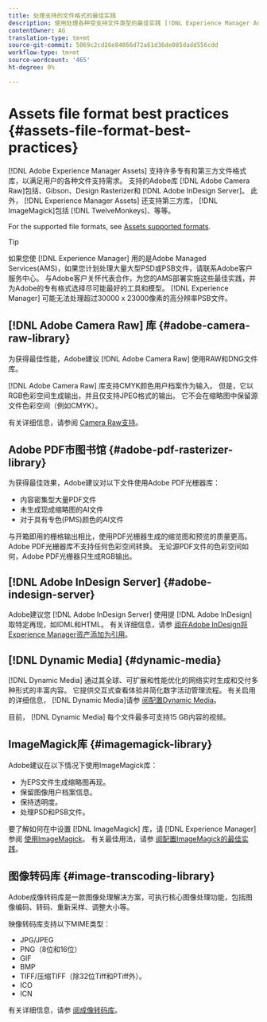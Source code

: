 ```yaml
---
title: 处理支持的文件格式的最佳实践
description: 使用处理各种受支持文件类型的最佳实践 [!DNL Experience Manager Assets]。
contentOwner: AG
translation-type: tm+mt
source-git-commit: 5069c2cd26e84866d72a61d36de085dadd556cdd
workflow-type: tm+mt
source-wordcount: '465'
ht-degree: 0%

---
```



# Assets file format best practices {#assets-file-format-best-practices}

[!DNL Adobe Experience Manager Assets] 支持许多专有和第三方文件格式库，以满足用户的各种文件支持需求。 支持的Adobe库 [!DNL Adobe Camera Raw]包括、Gibson、Design Rasterizer和 [!DNL Adobe InDesign Server]。 此外， [!DNL Experience Manager Assets] 还支持第三方库， [!DNL ImageMagick]包括 [!DNL TwelveMonkeys]、等等。

For the supported file formats, see [Assets supported formats](/help/assets/assets-formats.md).

>[!TIP]
>
>如果您使 [!DNL Experience Manager] 用的是Adobe Managed Services(AMS)，如果您计划处理大量大型PSD或PSB文件，请联系Adobe客户服务中心。 与Adobe客户关怀代表合作，为您的AMS部署实施这些最佳实践，并为Adobe的专有格式选择尽可能最好的工具和模型。 [!DNL Experience Manager] 可能无法处理超过30000 x 23000像素的高分辨率PSB文件。

## [!DNL Adobe Camera Raw] 库 {#adobe-camera-raw-library}

为获得最佳性能，Adobe建议 [!DNL Adobe Camera Raw] 使用RAW和DNG文件库。

[!DNL Adobe Camera Raw] 库支持CMYK颜色用户档案作为输入。 但是，它以RGB色彩空间生成输出，并且仅支持JPEG格式的输出。 它不会在缩略图中保留源文件色彩空间（例如CMYK）。

有关详细信息，请参阅 [Camera Raw支持](/help/assets/camera-raw.md)。

## Adobe PDF市图书馆 {#adobe-pdf-rasterizer-library}

为获得最佳效果，Adobe建议对以下文件使用Adobe PDF光栅器库：

* 内容密集型大量PDF文件
* 未生成现成缩略图的AI文件
* 对于具有专色(PMS)颜色的AI文件

与开箱即用的栅格输出相比，使用PDF光栅器生成的缩览图和预览的质量更高。 Adobe PDF光栅器库不支持任何色彩空间转换。 无论源PDF文件的色彩空间如何，Adobe PDF光栅器只生成RGB输出。

## [!DNL Adobe InDesign Server] {#adobe-indesign-server}

Adobe建议您 [!DNL Adobe InDesign Server] 使用提 [!DNL Adobe InDesign]取特定再现，如IDML和HTML。 有关详细信息，请参 [阅在Adobe InDesign将Experience Manager资产添加为引用](/help/assets/managing-linked-subassets.md#refai)。

## [!DNL Dynamic Media] {#dynamic-media}

[!DNL Dynamic Media] 通过其全球、可扩展和性能优化的网络实时生成和交付多种形式的丰富内容。 它提供交互式查看体验并简化数字活动管理流程。 有关启用的详细信息， [!DNL Dynamic Media]请参 [阅配置Dynamic Media](/help/assets/config-dynamic.md)。

目前， [!DNL Dynamic Media] 每个文件最多可支持15 GB内容的视频。

## ImageMagick库 {#imagemagick-library}

Adobe建议在以下情况下使用ImageMagick库：

* 为EPS文件生成缩略图再现。
* 保留图像用户档案信息。
* 保持透明度。
* 处理PSD和PSB文件。

要了解如何在中设置 [!DNL ImageMagick] 库，请 [!DNL Experience Manager]参阅 [使用ImageMagick](/help/assets/media-handlers.md#an-example-using-imagemagick)。 有关最佳用法，请参 [阅配置ImageMagick的最佳实践](/help/assets/best-practices-for-imagemagick.md)。

## 图像转码库 {#image-transcoding-library}

Adobe成像转码库是一款图像处理解决方案，可执行核心图像处理功能，包括图像编码、转码、重新采样、调整大小等。

映像转码库支持以下MIME类型：

* JPG/JPEG
* PNG（8位和16位）
* GIF
* BMP
* TIFF/压缩TIFF（除32位Tiff和PTiff外）。
* ICO
* ICN

有关详细信息，请参 [阅成像转码库](/help/assets/imaging-transcoding-library.md)。
